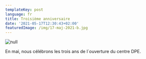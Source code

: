 ```yaml
---
templateKey: post
language: fr
title: Troisième anniversaire
date: '2021-05-17T12:30:43+02:00'
featuredImage: /img/17-maj-2021-b.jpg
---
```

![null](/img/17-maj-2021-b.jpg)

En mai, nous célébrons les trois ans de l´ouverture du centre DPE.
